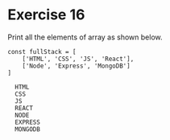 # Exercise 16
Print all the elements of array as shown below.
```
const fullStack = [
    ['HTML', 'CSS', 'JS', 'React'],
    ['Node', 'Express', 'MongoDB']
]
```
```
  HTML
  CSS
  JS
  REACT
  NODE
  EXPRESS
  MONGODB
```